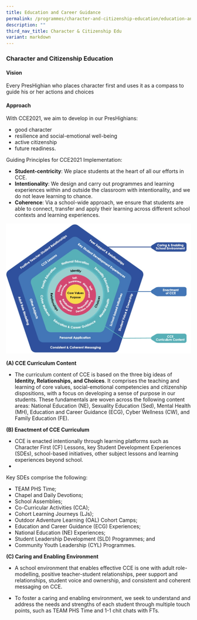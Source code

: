 ```yaml
---
title: Education and Career Guidance
permalink: /programmes/character-and-citizenship-education/education-and-career-guidance/
description: ""
third_nav_title: Character & Citizenship Edu
variant: markdown
---
```

<h3>Character and Citizenship Education</h3>
<h4>Vision</h4>
Every PresHighian who places character first and uses it as a compass to guide his or her actions and choices
<h4>Approach</h4>
With CCE2021, we aim to develop in our PresHighians:

* good character
* resilience and social-emotional well-being
* active citizenship
* future readiness.

Guiding Principles for CCE2021 Implementation:

* <b>Student-centricity</b>: We place students at the heart of all our efforts in CCE.
* <b>Intentionality</b>: We design and carry out programmes and learning experiences within and outside the classroom with intentionality, and we do not leave learning to chance.
* <b>Coherence</b>: Via a school-wide approach, we ensure that students are able to connect, transfer and apply their learning across different school contexts and learning experiences.

<center><img src="/images/2023images/cce%20framework%202023.jpeg"></center>

<b>(A)  CCE Curriculum Content</b>

* The curriculum content of CCE is based on the three big ideas of **Identity, Relationships, and Choices**. It comprises the teaching and learning of core values, social-emotional competencies and citizenship dispositions, with a focus on developing a sense of purpose in our students. These fundamentals are woven across the following content areas: National Education (NE), Sexuality Education (Sed), Mental Health (MH), Education and Career Guidance (ECG), Cyber Wellness (CW), and Family Education (FE).

<b>(B)  Enactment of CCE Curriculum</b>

* CCE is enacted intentionally through learning platforms such as Character First (CF) Lessons, key Student Development Experiences (SDEs), school-based initiatives, other subject lessons and learning experiences beyond school.
*
Key SDEs comprise the following:
<ul type="disc">
<li>TEAM PHS Time;
</li><li>Chapel and Daily Devotions;
</li><li>School Assemblies;
</li><li>Co-Curricular Activities (CCA);
</li><li>Cohort Learning Journeys (LJs);
</li><li>Outdoor Adventure Learning (OAL) Cohort Camps;
</li><li>Education and Career Guidance (ECG) Experiences;
</li><li>National Education (NE) Experiences;
</li><li>Student Leadership Development (SLD) Programmes; and
</li><li>Community Youth Leadership (CYL) Programmes.</li>
	</ul>
	
<b>(C)  Caring and Enabling Environment</b>

* A school environment that enables effective CCE is one with adult role-modelling, positive teacher-student relationships, peer support and relationships, student voice and ownership, and consistent and coherent messaging on CCE.

* To foster a caring and enabling environment, we seek to understand and address the needs and strengths of each student through multiple touch points, such as TEAM PHS Time and 1-1 chit chats with FTs. 




